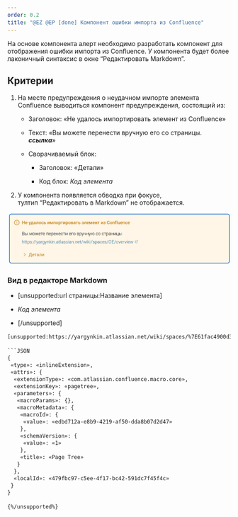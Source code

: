 ```yaml
---
order: 0.2
title: "@EZ @EP [done] Компонент ошибки импорта из Confluence"
---
```


На основе компонента алерт необходимо разработать компонент для отображения ошибки импорта из Confluence. У компонента будет более лаконичный синтаксис в окне “Редактировать Markdown”.

## Критерии

1. На месте предупреждения о неудачном импорте элемента Confluence выводиться компонент предупреждения, состоящий из:

   -  Заголовок: «Не удалось импортировать элемент из Confluence»

   -  Текст: «Вы можете перенести вручную его со страницы. ***ссылка***»

   -  Сворачиваемый блок:

      -  Заголовок: «Детали»

      -  Код блок: *Код элемента*

2. У компонента появляется обводка при фокусе, тултип “Редактировать в Markdown” не отображается.

![](./ez.png)

### Вид в редакторе Markdown

-  \[unsupported:url страницы:Название элемента\]

-  *Код элемента*

-  \[/unsupported\]

```
[unsupported:https://yargynkin.atlassian.net/wiki/spaces/%7E61fac4900d3777006a916fa4/pages/131154:anchor]

```JSON
{
 «type»: «inlineExtension»,
 «attrs»: {
  «extensionType»: «com.atlassian.confluence.macro.core»,
  «extensionKey»: «pagetree»,
  «parameters»: {
   «macroParams»: {},
   «macroMetadata»: {
    «macroId»: {
     «value»: «edbd712a-e8b9-4219-af50-dda8b07d2d47»
    },
    «schemaVersion»: {
     «value»: «1»
    },
    «title»: «Page Tree»
   }
  },
  «localId»: «479fbc97-c5ee-4f17-bc42-591dc7f45f4c»
 }
}

{%/unsupported%}
```